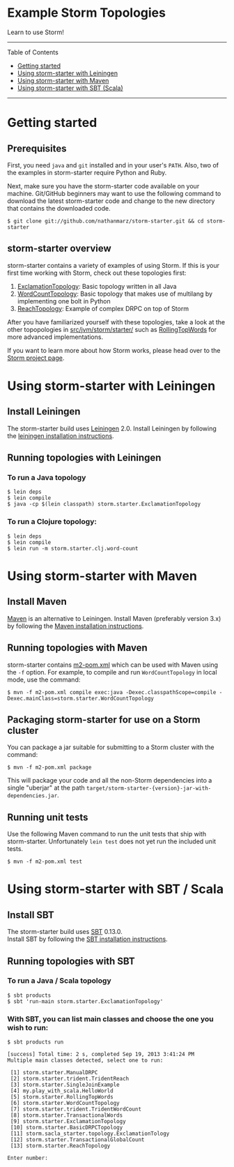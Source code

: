 # Example Storm Topologies

Learn to use Storm!

---

Table of Contents

* <a href="#getting-started">Getting started</a>
* <a href="#leiningen">Using storm-starter with Leiningen</a>
* <a href="#maven">Using storm-starter with Maven</a>
* <a href="#sbt">Using storm-starter with SBT (Scala)</a>
---


<a name="getting-started"></a>

# Getting started

## Prerequisites

First, you need `java` and `git` installed and in your user's `PATH`.  Also, two of the examples in storm-starter
require Python and Ruby.

Next, make sure you have the storm-starter code available on your machine.  Git/GitHub beginners may want to use the
following command to download the latest storm-starter code and change to the new directory that contains the downloaded
code.

    $ git clone git://github.com/nathanmarz/storm-starter.git && cd storm-starter


## storm-starter overview

storm-starter contains a variety of examples of using Storm.  If this is your first time working with Storm, check out
these topologies first:

1. [ExclamationTopology](src/jvm/storm/starter/ExclamationTopology.java):  Basic topology written in all Java
2. [WordCountTopology](src/jvm/storm/starter/WordCountTopology.java):  Basic topology that makes use of multilang by
   implementing one bolt in Python
3. [ReachTopology](src/jvm/storm/starter/ReachTopology.java): Example of complex DRPC on top of Storm

After you have familiarized yourself with these topologies, take a look at the other topopologies in
[src/jvm/storm/starter/](src/jvm/storm/starter/) such as [RollingTopWords](src/jvm/storm/starter/RollingTopWords.java)
for more advanced implementations.

If you want to learn more about how Storm works, please head over to the
[Storm project page](http://github.com/nathanmarz/storm).


<a name="leiningen"></a>

# Using storm-starter with Leiningen

## Install Leiningen

The storm-starter build uses [Leiningen](http://leiningen.org/) 2.0.  Install Leiningen by following the
[leiningen installation instructions](https://github.com/technomancy/leiningen).


## Running topologies with Leiningen

### To run a Java topology

    $ lein deps
    $ lein compile
    $ java -cp $(lein classpath) storm.starter.ExclamationTopology


### To run a Clojure topology:

    $ lein deps
    $ lein compile
    $ lein run -m storm.starter.clj.word-count


<a name="maven"></a>

# Using storm-starter with Maven

## Install Maven

[Maven](http://maven.apache.org/) is an alternative to Leiningen.  Install Maven (preferably version 3.x) by following
the [Maven installation instructions](http://maven.apache.org/download.cgi).


## Running topologies with Maven

storm-starter contains [m2-pom.xml](m2-pom.xml) which can be used with Maven using the `-f` option. For example, to
compile and run `WordCountTopology` in local mode, use the command:

    $ mvn -f m2-pom.xml compile exec:java -Dexec.classpathScope=compile -Dexec.mainClass=storm.starter.WordCountTopology


## Packaging storm-starter for use on a Storm cluster

You can package a jar suitable for submitting to a Storm cluster with the command:

    $ mvn -f m2-pom.xml package

This will package your code and all the non-Storm dependencies into a single "uberjar" at the path
`target/storm-starter-{version}-jar-with-dependencies.jar`.


## Running unit tests

Use the following Maven command to run the unit tests that ship with storm-starter.  Unfortunately `lein test` does not
yet run the included unit tests.

    $ mvn -f m2-pom.xml test

<a name="sbt"></a>

# Using storm-starter with SBT / Scala

## Install SBT

The storm-starter build uses [SBT](http://www.scala-sbt.org/) 0.13.0.  
Install SBT by following the
[SBT installation instructions](http://www.scala-sbt.org/release/docs/Getting-Started/Setup.html).


## Running topologies with SBT

### To run a Java / Scala topology

    $ sbt products
    $ sbt 'run-main storm.starter.ExclamationTopology'


### With SBT, you can list main classes and choose the one you wish to run:

    $ sbt products run
    
    [success] Total time: 2 s, completed Sep 19, 2013 3:41:24 PM
    Multiple main classes detected, select one to run:

     [1] storm.starter.ManualDRPC
     [2] storm.starter.trident.TridentReach
     [3] storm.starter.SingleJoinExample
     [4] my.play_with_scala.HelloWorld
     [5] storm.starter.RollingTopWords
     [6] storm.starter.WordCountTopology
     [7] storm.starter.trident.TridentWordCount
     [8] storm.starter.TransactionalWords
     [9] storm.starter.ExclamationTopology
     [10] storm.starter.BasicDRPCTopology
     [11] storm.sacla_starter.topology.ExclamationTology
     [12] storm.starter.TransactionalGlobalCount
     [13] storm.starter.ReachTopology

    Enter number:
